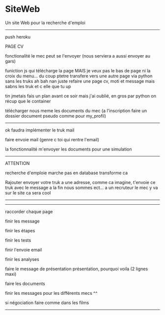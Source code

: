 # SiteWeb

Un site Web pour la recherche d'emploi

--------------------------------------------------
push heroku

PAGE CV 


fonctionalité le mec peut se l'envoyer (nous serviera a aussi envoyer au gars)

funiction js qui télécharge la page MAIS je veux pas le bas de page ni la croix du menu... du coup ptetre transfere vers une autre
page via python sans les truks ah bah nan juste refaire une page cv, moti et message mais sabns les truk et c elle que tu up

tin jmetais fais un plan avant ce soir mais j'ai oublié, en gros par python on récup que le container

télécharger nous meme les documents du mec (a l'inscription faire un dossier document pseudo comme pour my_profil)

-----------------------------------------------------


ok faudra implémenter le truk mail

faire envoie mail (genre c toi qui rentre l'email)

la fonctionnalité m'envoyer les documents pour une simulation


--------------------------------------------------

ATTENTION 

recherche d'emploie marche pas en database transforme ca

Rajouter envoyer votre truk a une adresse, comme ca imagine, t'envoie ce truk avec le message a la fin nous sommes ect...
a un recruteur le mec y va sur le site ca sera cool

-------------------------------------------------



-------------------------------------------------------------------------------------------------------------------------------

raccorder chaque page

finir les message

finir les étapes

finir les tests

finir l'envoie email

finir les analyses

faire le message de présentation présentation, pourquoi voila (2 lignes maxi)

faire les documents

finir les messages pour les différents mecs ^^

si négociation faire comme dans les films

-------------------------------------------------------------------------------------------------------------------------------




